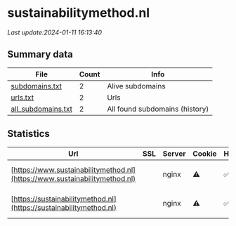 # sustainabilitymethod.nl
*Last update:2024-01-11 16:13:40*
## Summary data
| File       | Count | Info |
|------------|-------|------|
|[subdomains.txt](/data/sustainabilitymethod/subdomains.txt)|2|Alive subdomains|
|[urls.txt](/data/sustainabilitymethod/urls.txt)|2|Urls|
|[all_subdomains.txt](/data/sustainabilitymethod/all_subdomains.txt)|2|All found subdomains (history)|
## Statistics
| Url | SSL | Server | Cookie | HSTS | CSP | XFO | XXP | RP | Tech |
|------------|-------|------|------|------|------|------|------|------|------|
|[https://www.sustainabilitymethod.nl](https://www.sustainabilitymethod.nl)| |nginx|:warning: |:white_check_mark: | |:white_check_mark: |:white_check_mark: |:white_check_mark: |HSTS Nginx PHP:8.2.1...|
|[https://sustainabilitymethod.nl](https://sustainabilitymethod.nl)| |nginx|:warning: |:white_check_mark: | |:white_check_mark: |:white_check_mark: |:white_check_mark: |HSTS Nginx PHP:8.2.1...|